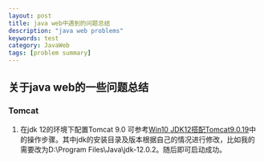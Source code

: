 ```yaml
---
layout: post
title: java web中遇到的问题总结
description: "java web problems"
keywords: test
category: JavaWeb
tags: [problem summary]
---
```


## 关于java web的一些问题总结
### Tomcat
1. 在jdk 12的环境下配置Tomcat 9.0
可参考[Win10 JDK12搭配Tomcat9.0.19](https://www.jianshu.com/p/7a0f68d082e5)中的操作步骤。其中jdk的安装目录及版本根据自己的情况进行修改，比如我的需要改为D:\Program Files\Java\jdk-12.0.2。随后即可启动成功。

